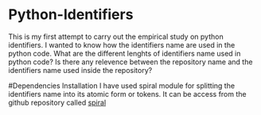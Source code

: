 # Python-Identifiers
This is my first attempt to carry out the empirical study on python identifiers. I wanted to know how the identifiers name are used in the python code. What are the different lenghts of identifiers name used in python code? Is there any relevence between the repository name and the identifiers name used inside the repository?

#Dependencies Installation
I have used spiral module for splitting the identifiers name into its atomic form or tokens.
It can be access from the github repository called [spiral](https://github.com/casics/spiral)
